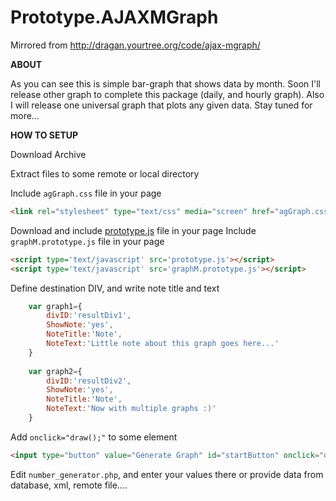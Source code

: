 Prototype.AJAXMGraph
====================

Mirrored from http://dragan.yourtree.org/code/ajax-mgraph/


__ABOUT__

As you can see this is simple bar-graph that shows data by month. Soon I'll release other graph to complete this package (daily, and hourly graph).
Also I will release one universal graph that plots any given data. Stay tuned for more...

__HOW TO SETUP__

Download Archive

Extract files to some remote or local directory

Include `agGraph.css` file in your page

```html
<link rel="stylesheet" type="text/css" media="screen" href="agGraph.css" />
```

Download and include [prototype.js](http://prototypejs.org/download) file in your page
Include `graphM.prototype.js` file in your page


```html
<script type='text/javascript' src='prototype.js'></script>
<script type='text/javascript' src='graphM.prototype.js'></script>
```

Define destination DIV, and write note title and text

```javascript
	var graph1={
		divID:'resultDiv1',
		ShowNote:'yes',
		NoteTitle:'Note',
		NoteText:'Little note about this graph goes here...'
	}
	
	var graph2={
		divID:'resultDiv2',
		ShowNote:'yes',
		NoteTitle:'Note',
		NoteText:'Now with multiple graphs :)'
	}
```

Add `onclick="draw();"` to some element

```html
<input type="button" value="Generate Graph" id="startButton" onclick="draw();" />
```

Edit `number_generator.php`, and enter your values there or provide data from database, xml, remote file....